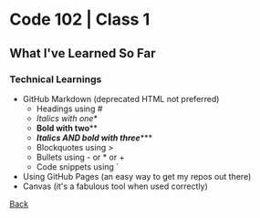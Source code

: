 # Code 102 | Class 1

## What I've Learned So Far

### Technical Learnings
- GitHub Markdown (deprecated HTML not preferred)
   - Headings using #
   - *Italics with one**
   - **Bold with two****
   - ***Italics AND bold with three******
   - Blockquotes using >
   - Bullets using - or * or +
   - Code snippets using `
- Using GitHub Pages (an easy way to get my repos out there)
- Canvas (it's a fabulous tool when used correctly)




[Back](README.md)
